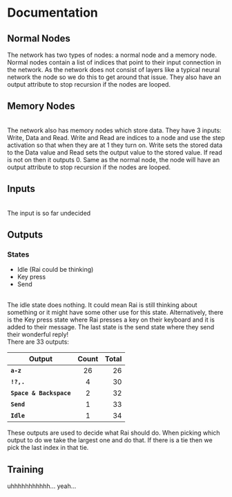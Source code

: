 # Documentation

## Normal Nodes
The network has two types of nodes: a normal node and a memory node. Normal nodes contain a list of indices that point to their input connection in the network. As the network does not consist of layers like a typical neural network the node so we do this to get around that issue. They also have an output attribute to stop recursion if the nodes are looped.

## Memory Nodes
<br>
The network also has memory nodes which store data. They have 3 inputs: Write, Data and Read. Write and Read are indices to a node and use the step activation so that when they are at 1 they turn on. Write sets the stored data to the Data value and Read sets the output value to the stored value. If read is not on then it outputs 0. Same as the normal node, the node will have an output attribute to stop recursion if the nodes are looped.
<br>

## Inputs

<br>
The input is so far undecided

## Outputs
### States

- Idle (Rai could be thinking)
- Key press
- Send

<br>
The idle state does nothing. It could mean Rai is still thinking about something or it might have some other use for this state. Alternatively, there is the Key press state where Rai presses a key on their keyboard and it is added to their message. The last state is the send state where they send their wonderful reply!

<br>
There are 33 outputs:


| Output                    | Count | Total |
| -----------------         |:---:  | -----:|
| **`a-z`**                 |26     |  26   |
| **`!?,.`**                |4      |  30   |
| **`Space & Backspace`**   |2      |  32   |
| **`Send`**                |1      |  33   |
| **`Idle`**                |1      |  34   |


These outputs are used to decide what Rai should do. When picking which output to do we take the largest one and do that. If there is a tie then we pick the last index in that tie.

## Training

uhhhhhhhhhhh... yeah...
